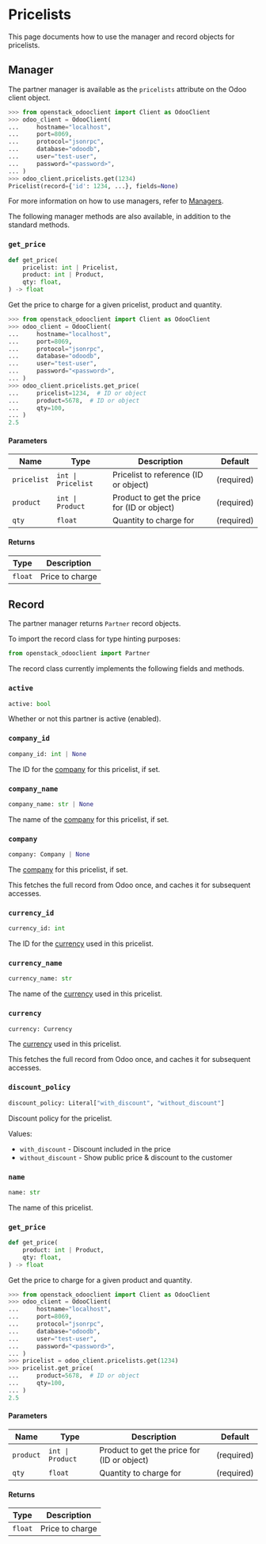 # Pricelists

This page documents how to use the manager and record objects
for pricelists.

## Manager

The partner manager is available as the `pricelists`
attribute on the Odoo client object.

```python
>>> from openstack_odooclient import Client as OdooClient
>>> odoo_client = OdooClient(
...     hostname="localhost",
...     port=8069,
...     protocol="jsonrpc",
...     database="odoodb",
...     user="test-user",
...     password="<password>",
... )
>>> odoo_client.pricelists.get(1234)
Pricelist(record={'id': 1234, ...}, fields=None)
```

For more information on how to use managers, refer to [Managers](index.md).

The following manager methods are also available, in addition to the standard methods.

### `get_price`

```python
def get_price(
    pricelist: int | Pricelist,
    product: int | Product,
    qty: float,
) -> float
```

Get the price to charge for a given pricelist, product
and quantity.

```python
>>> from openstack_odooclient import Client as OdooClient
>>> odoo_client = OdooClient(
...     hostname="localhost",
...     port=8069,
...     protocol="jsonrpc",
...     database="odoodb",
...     user="test-user",
...     password="<password>",
... )
>>> odoo_client.pricelists.get_price(
...     pricelist=1234,  # ID or object
...     product=5678,  # ID or object
...     qty=100,
... )
2.5
```

#### Parameters

| Name        | Type               | Description                                 | Default    |
|-------------|--------------------|---------------------------------------------|------------|
| `pricelist` | `int \| Pricelist` | Pricelist to reference (ID or object)       | (required) |
| `product`   | `int \| Product`   | Product to get the price for (ID or object) | (required) |
| `qty`       | `float`            | Quantity to charge for                      | (required) |

#### Returns

| Type    | Description     |
|---------|-----------------|
| `float` | Price to charge |

## Record

The partner manager returns `Partner` record objects.

To import the record class for type hinting purposes:

```python
from openstack_odooclient import Partner
```

The record class currently implements the following fields and methods.

### `active`

```python
active: bool
```

Whether or not this partner is active (enabled).

### `company_id`

```python
company_id: int | None
```

The ID for the [company](company.md) for this pricelist, if set.

### `company_name`

```python
company_name: str | None
```

The name of the [company](company.md) for this pricelist, if set.

### `company`

```python
company: Company | None
```

The [company](company.md) for this pricelist, if set.

This fetches the full record from Odoo once,
and caches it for subsequent accesses.

### `currency_id`

```python
currency_id: int
```

The ID for the [currency](currency.md) used in this pricelist.

### `currency_name`

```python
currency_name: str
```

The name of the [currency](currency.md) used in this pricelist.

### `currency`

```python
currency: Currency
```

The [currency](currency.md) used in this pricelist.

This fetches the full record from Odoo once,
and caches it for subsequent accesses.

### `discount_policy`

```python
discount_policy: Literal["with_discount", "without_discount"]
```

Discount policy for the pricelist.

Values:

* ``with_discount`` - Discount included in the price
* ``without_discount`` - Show public price & discount to the customer

### `name`

```python
name: str
```

The name of this pricelist.

### `get_price`

```python
def get_price(
    product: int | Product,
    qty: float,
) -> float
```

Get the price to charge for a given product and quantity.

```python
>>> from openstack_odooclient import Client as OdooClient
>>> odoo_client = OdooClient(
...     hostname="localhost",
...     port=8069,
...     protocol="jsonrpc",
...     database="odoodb",
...     user="test-user",
...     password="<password>",
... )
>>> pricelist = odoo_client.pricelists.get(1234)
>>> pricelist.get_price(
...     product=5678,  # ID or object
...     qty=100,
... )
2.5
```

#### Parameters

| Name        | Type               | Description                                 | Default    |
|-------------|--------------------|---------------------------------------------|------------|
| `product`   | `int \| Product`   | Product to get the price for (ID or object) | (required) |
| `qty`       | `float`            | Quantity to charge for                      | (required) |

#### Returns

| Type    | Description     |
|---------|-----------------|
| `float` | Price to charge |

